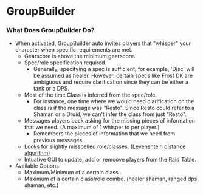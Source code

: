 # GroupBuilder

### What Does GroupBuilder Do?
- When activated, GroupBuilder auto invites players that "whisper" your character when specific requirements are met.
  - Gearscore is above the minimum gearscore.
  - Spec/role specification required.
      - Generally, specifying a spec is sufficient; for example, 'Disc' will be assumed as healer. However, certain specs like Frost DK are ambiguous and require clarification since they can be either a tank or a DPS.
  - Most of the time Class is inferred from the spec/role.
    - For instance, one time where we would need clarification on the class is if the message was "Resto". Since Resto could refer to a Shaman or a Druid, we can't infer the class from just "Resto".
  - Messages players back asking for the missing pieces of information that we need. (A maximum of 1 whisper to per player.)
      - Remembers the pieces of information that we need from previous messages.
  - Looks for slightly misspelled role/classes. ([Levenshtein distance algorithm](https://en.wikipedia.org/wiki/Levenshtein_distance))
  - Intuative GUI to update, add or remoove players from the Raid Table.
- Available Options
  - Maximum/Minimum of a certain class.
  - Maximum of a certain class/role combo. (healer shaman, ranged dps shaman, etc.)
